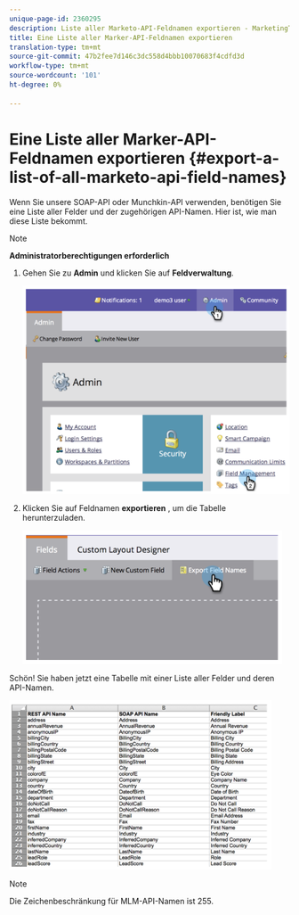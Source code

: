 ```yaml
---
unique-page-id: 2360295
description: Liste aller Marketo-API-Feldnamen exportieren - MarketingToDocs - Produktdokumentation
title: Eine Liste aller Marker-API-Feldnamen exportieren
translation-type: tm+mt
source-git-commit: 47b2fee7d146c3dc558d4bbb10070683f4cdfd3d
workflow-type: tm+mt
source-wordcount: '101'
ht-degree: 0%

---
```



# Eine Liste aller Marker-API-Feldnamen exportieren {#export-a-list-of-all-marketo-api-field-names}

Wenn Sie unsere SOAP-API oder Munchkin-API verwenden, benötigen Sie eine Liste aller Felder und der zugehörigen API-Namen. Hier ist, wie man diese Liste bekommt.

>[!NOTE]
>
>**Administratorberechtigungen erforderlich**

1. Gehen Sie zu **Admin** und klicken Sie auf **Feldverwaltung**.

   ![](assets/image2014-9-24-14-3a4-3a54.png)

1. Klicken Sie auf Feldnamen **exportieren** , um die Tabelle herunterzuladen.

   ![](assets/image2014-9-24-14-3a5-3a6.png)

Schön! Sie haben jetzt eine Tabelle mit einer Liste aller Felder und deren API-Namen.

![](assets/image2014-9-24-14-3a5-3a19.png)

>[!NOTE]
>
>Die Zeichenbeschränkung für MLM-API-Namen ist 255.

